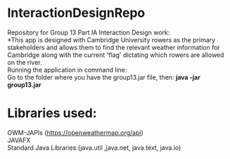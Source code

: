 # InteractionDesignRepo
Repository for Group 13 Part IA Interaction Design work:</br>
*This app is designed with Cambridge University rowers as the primary stakeholders and allows them to find the relevant weather information for Cambridge along with the current 'flag' dictating which rowers are allowed on the river.</br>
Running the application in command line:</br>
Go to the folder where you have the group13.jar file, then: **java -jar group13.jar** </br>

# Libraries used:
OWM-JAPIs (https://openweathermap.org/api)</br>
JAVAFX</br>
Standard Java Libraries:(java.util ,java.net, java.text, java.io) </br>

